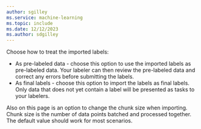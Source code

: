 ```yaml
---
author: sgilley
ms.service: machine-learning
ms.topic: include
ms.date: 12/12/2023
ms.author: sdgilley
---
```


Choose how to treat the imported labels:

* As pre-labeled data - choose this option to use the imported labels as pre-labeled data. Your labeler can then review the pre-labeled data and correct any errors before submitting the labels.
* As final labels - choose this option to import the labels as final labels. Only data that does not yet contain a label will be presented as tasks to your labelers.

Also on this page is an option to change the chunk size when importing. Chunk size is the number of data points batched and processed together. The default value should work for most scenarios.
